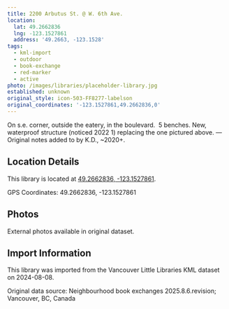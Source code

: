 ```yaml
---
title: 2200 Arbutus St. @ W. 6th Ave.
location:
  lat: 49.2662836
  lng: -123.1527861
  address: '49.2663, -123.1528'
tags:
  - kml-import
  - outdoor
  - book-exchange
  - red-marker
  - active
photo: /images/libraries/placeholder-library.jpg
established: unknown
original_style: icon-503-FF8277-labelson
original_coordinates: '-123.1527861,49.2662836,0'
---
```

On s.e. corner, outside the eatery, in the boulevard.  5 benches.
New, waterproof structure (noticed 2022 1) replacing the one pictured above.
 —Original notes added to by K.D., ~2020+.

## Location Details

This library is located at [49.2662836, -123.1527861](https://www.google.com/maps?q=49.2662836,-123.1527861).

GPS Coordinates: 49.2662836, -123.1527861

## Photos

External photos available in original dataset.

## Import Information

This library was imported from the Vancouver Little Libraries KML dataset on 2024-08-08.

Original data source: Neighbourhood book exchanges 2025.8.6.revision; Vancouver, BC, Canada
